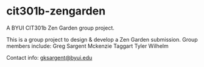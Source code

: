 # cit301b-zengarden
A BYUI CIT301b Zen Garden group project.

This is a group project to design & develop a Zen Garden submission.
Group members include:
Greg Sargent
Mckenzie Taggart
Tyler Wilhelm

Contact info: gksargent@byui.edu
